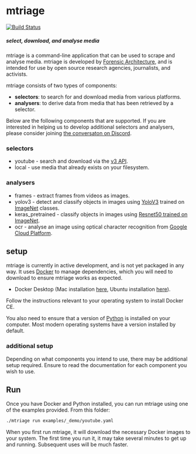 # mtriage

[![Build Status](https://travis-ci.com/forensic-architecture/mtriage.svg?branch=master)](https://travis-ci.com/forensic-architecture/mtriage)

##### select, download, and analyse media 

mtriage is a command-line application that can be used to scrape and analyse 
media. mtriage is developed by [Forensic Architecture](https://forensic-architecture.org), and is intended for use 
by open source research agencies, journalists, and activists.

mtriage consists of two types of components:

* **selectors**: to search for and download media from various platforms.
* **analysers**: to derive data from media that has been retrieved by a selector.

Below are the following components that are supported. If you are interested in
helping us to develop additional selectors and analysers, please consider
joining [the conversaton on Discord](https://discord.gg/FJ4XsCg).

### selectors
* youtube - search and download via the [v3 API](https://developers.google.com/youtube/v3/).
* local - use media that already exists on your filesystem. 

### analysers
* frames - extract frames from videos as images.
* yolov3 - detect and classify objects in images using [YoloV3](https://pjreddie.com/darknet/yolo/) trained on [ImageNet](http://www.image-net.org/) classes.
* keras_pretrained - classify objects in images using [Resnet50 trained on
    ImageNet](https://resources.wolframcloud.com/NeuralNetRepository/resources/ResNet-50-Trained-on-ImageNet-Competition-Data).
* ocr - analyse an image using optical character recognition from [Google Cloud Platform](https://cloud.google.com/vision/docs/ocr).

## setup 
mtriage is currently in active development, and is not yet packaged in any way.
It uses [Docker](https://www.docker.com/products/docker-desktop) to manage dependencies, which you will need to download to ensure mtriage works as expected. 

- Docker Desktop (Mac installation [here](https://docs.docker.com/v17.12/docker-for-mac/install/), Ubuntu installation [here](https://docs.docker.com/v17.12/install/linux/docker-ce/ubuntu/)).

Follow the instructions relevant to your operating system to install Docker CE.

You also need to ensure that a version of [Python](https://www.python.org/downloads/) is installed on your computer.
Most modern operating systems have a version installed by default. 

### additional setup
Depending on what components you intend to use, there may be additional setup
required. Ensure to read the documentation for each component you wish to use. 

## Run 
Once you have Docker and Python installed, you can run mtriage using one of the
examples provided. From this folder:
```bash
./mtriage run examples/_demo/youtube.yaml 
```

When you first run mtriage, it will download the necessary Docker images to
your system. The first time you run it, it may take several minutes to get up
and running. Subsequent uses will be much faster.
